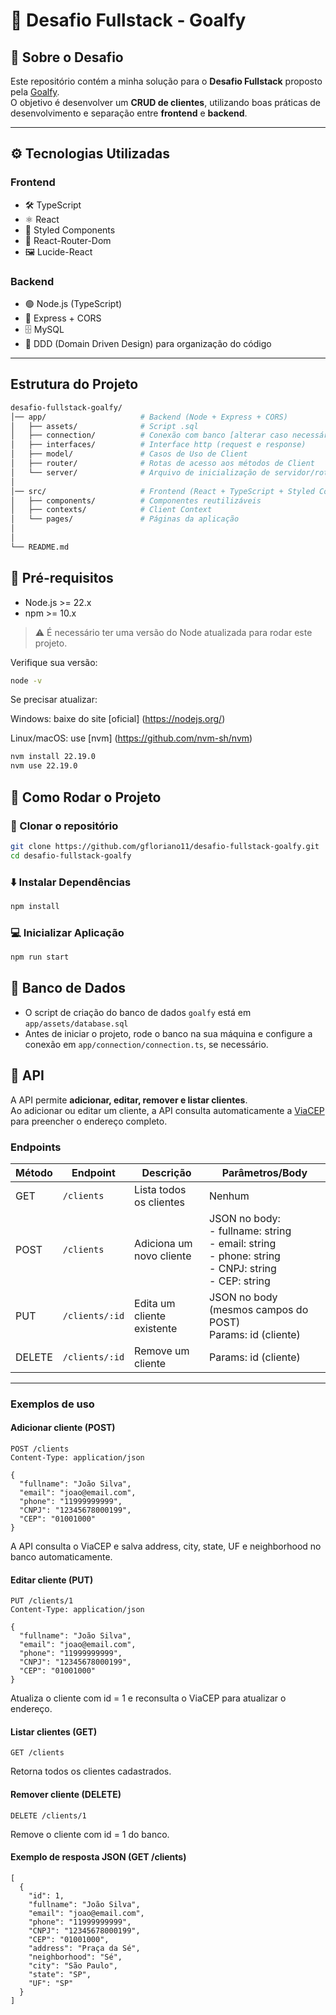 # 📌 Desafio Fullstack - Goalfy  

## 📝 Sobre o Desafio  
Este repositório contém a minha solução para o **Desafio Fullstack** proposto pela [Goalfy](https://goalfy.com.br/).  
O objetivo é desenvolver um **CRUD de clientes**, utilizando boas práticas de desenvolvimento e separação entre **frontend** e **backend**.  

---

## ⚙️ Tecnologias Utilizadas  

### Frontend  
- 🛠️ TypeScript
- ⚛️ React  
- 🎨 Styled Components
- 📡 React-Router-Dom
- 🖼️ Lucide-React

### Backend  
- 🟢 Node.js (TypeScript) 
- 🚀 Express + CORS
- 🗄️ MySQL 
- 🧩 DDD (Domain Driven Design) para organização do código  

---

## Estrutura do Projeto

```bash
desafio-fullstack-goalfy/
│── app/                     # Backend (Node + Express + CORS)
│   ├── assets/              # Script .sql
│   ├── connection/          # Conexão com banco [alterar caso necessário]
│   ├── interfaces/          # Interface http (request e response)
│   ├── model/               # Casos de Uso de Client
│   ├── router/              # Rotas de acesso aos métodos de Client
│   └── server/              # Arquivo de inicialização de servidor/rotas 
│
│── src/                     # Frontend (React + TypeScript + Styled Components)
│   ├── components/          # Componentes reutilizáveis
│   ├── contexts/            # Client Context
│   └── pages/               # Páginas da aplicação
│
│
└── README.md
```

## 📌 Pré-requisitos

- Node.js >= 22.x 
- npm >= 10.x  

> ⚠️ É necessário ter uma versão do Node atualizada para rodar este projeto.  

Verifique sua versão:
```bash
node -v
```

Se precisar atualizar: 

Windows: baixe do site [oficial] (https://nodejs.org/)

Linux/macOS: use [nvm] (https://github.com/nvm-sh/nvm)

```bash
nvm install 22.19.0
nvm use 22.19.0
```

## 🚀 Como Rodar o Projeto  

### 📂 Clonar o repositório  
```bash
git clone https://github.com/gfloriano11/desafio-fullstack-goalfy.git
cd desafio-fullstack-goalfy
```

### ⬇️ Instalar Dependências
```bash
npm install
```

### 💻 Inicializar Aplicação
```bash
npm run start
```

## 🎲 Banco de Dados

- O script de criação do banco de dados `goalfy` está em `app/assets/database.sql`
- Antes de iniciar o projeto, rode o banco na sua máquina e configure a conexão em `app/connection/connection.ts`, se necessário.

## 🛜 API

A API permite **adicionar, editar, remover e listar clientes**.  
Ao adicionar ou editar um cliente, a API consulta automaticamente a [ViaCEP](https://viacep.com.br/) para preencher o endereço completo.

### Endpoints

| Método | Endpoint       | Descrição                         | Parâmetros/Body |
|--------|---------------|-----------------------------------|----------------|
| GET    | `/clients`    | Lista todos os clientes           | Nenhum         |
| POST   | `/clients`    | Adiciona um novo cliente          | JSON no body: <br> - fullname: string <br> - email: string <br> - phone: string <br> - CNPJ: string <br> - CEP: string |
| PUT    | `/clients/:id`| Edita um cliente existente        | JSON no body (mesmos campos do POST) <br> Params: id (cliente) |
| DELETE | `/clients/:id`| Remove um cliente                 | Params: id (cliente) |

---

### Exemplos de uso

#### **Adicionar cliente (POST)**
```http
POST /clients
Content-Type: application/json

{
  "fullname": "João Silva",
  "email": "joao@email.com",
  "phone": "11999999999",
  "CNPJ": "12345678000199",
  "CEP": "01001000"
}
```
A API consulta o ViaCEP e salva address, city, state, UF e neighborhood no banco automaticamente.

#### **Editar cliente (PUT)**
```http
PUT /clients/1
Content-Type: application/json

{
  "fullname": "João Silva",
  "email": "joao@email.com",
  "phone": "11999999999",
  "CNPJ": "12345678000199",
  "CEP": "01001000"
}
```
Atualiza o cliente com id = 1 e reconsulta o ViaCEP para atualizar o endereço.

#### **Listar clientes (GET)**
```http
GET /clients
```
Retorna todos os clientes cadastrados.

#### **Remover cliente (DELETE)**
```http
DELETE /clients/1
```
Remove o cliente com id = 1 do banco.

#### **Exemplo de resposta JSON (GET /clients)**
```http
[
  {
    "id": 1,
    "fullname": "João Silva",
    "email": "joao@email.com",
    "phone": "11999999999",
    "CNPJ": "12345678000199",
    "CEP": "01001000",
    "address": "Praça da Sé",
    "neighborhood": "Sé",
    "city": "São Paulo",
    "state": "SP",
    "UF": "SP"
  }
]
```
